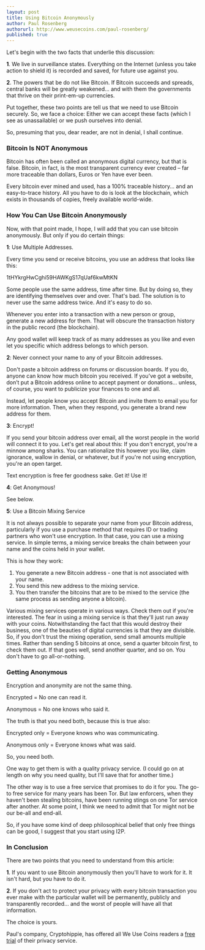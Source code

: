 ```yaml
---
layout: post
title: Using Bitcoin Anonymously
author: Paul Rosenberg
authorurl: http://www.weusecoins.com/paul-rosenberg/
published: true
---
```


Let's begin with the two facts that underlie this discussion: 
<p><b>1</b>. We live in surveillance states. Everything on the Internet (unless you take action to shield it) is recorded and saved, for future use against you.
<p><b>2</b>. The powers that be do not like Bitcoin. If Bitcoin succeeds and spreads, central banks will be greatly weakened... and with them the governments that thrive on their print-em-up currencies. 
<p>Put together, these two points are tell us that we need to use Bitcoin securely. So, we face a choice: Either we can accept these facts (which I see as unassailable) or we push ourselves into denial.
<p>So, presuming that you, dear reader, are not in denial, I shall continue. 

### Bitcoin Is NOT Anonymous

<p>Bitcoin has often been called an anonymous digital currency, but that is false. Bitcoin, in fact, is the most transparent currency ever created – far more traceable than dollars, Euros or Yen have ever been.
<p>Every bitcoin ever mined and used, has a 100% traceable history... and an easy-to-trace history. All you have to do is look at the blockchain, which exists in thousands of copies, freely available world-wide. 

### How You Can Use Bitcoin Anonymously

Now, with that point made, I hope, I will add that you can use bitcoin anonymously. But only if you do certain things:
<p><b>1</b>: Use Multiple Addresses.
<p>Every time you send or receive bitcoins, you use an address that looks like this:
<p>1tHYkrgHwCghi59HAWKgS17qUaf6kwMtKN
<p>Some people use the same address, time after time. But by doing so, they are identifying themselves over and over. That's bad. The solution is to never use the same address twice. And it's easy to do so.
<p>Whenever you enter into a transaction with a new person or group, generate a new address for them. That will obscure the transaction history in the public record (the blockchain).
<p>Any good wallet will keep track of as many addresses as you like and even let you specific which address belongs to which person. 
<p><b>2</b>: Never connect your name to any of your Bitcoin addresses.
<p>Don't paste a bitcoin address on forums or discussion boards. If you do, anyone can know how much bitcoin you received. If you’ve got a website, don’t put a Bitcoin address online to accept payment or donations... unless, of course, you want to publicize your finances to one and all. 
<p>Instead, let people know you accept Bitcoin and invite them to email you for more information. Then, when they respond, you generate a brand new address for them.
<p><b>3</b>: Encrypt!
<p>If you send your bitcoin address over email, all the worst people in the world will connect it to you. Let's get real about this: If you don't encrypt, you're a minnow among sharks. You can rationalize this however you like, claim ignorance, wallow in denial, or whatever, but if you're not using encryption, you're an open target. 
<p>Text encryption is free fer goodness sake. Get it! Use it! 
<p><b>4</b>: Get Anonymous!
<p>See below. 
<p><b>5</b>: Use a Bitcoin Mixing Service
<p>It is not always possible to separate your name from your Bitcoin address, particularly if you use a purchase method that requires ID or trading partners who won't use encryption. In that case, you can use a mixing service. In simple terms, a mixing service breaks the chain between your name and the coins held in your wallet.
<p>This is how they work:
<ol><li>You generate a new Bitcoin address - one that is not associated with your name.</li>
<li>You send this new address to the mixing service. </li>
<li>You then transfer the bitcoins that are to be mixed to the service (the same process as sending anyone a bitcoin).</li></ol>
Various mixing services operate in various ways. Check them out if you're interested. The fear in using a mixing service is that they'll just run away with your coins. Notwithstanding the fact that this would destroy their business, one of the beauties of digital currencies is that they are divisible. So, if you don't trust the mixing operation, send small amounts multiple times. Rather than sending 5 bitcoins at once, send a quarter bitcoin first, to check them out. If that goes well, send another quarter, and so on. You don't have to go all-or-nothing. 

### Getting Anonymous

<p>Encryption and anonymity are not the same thing. 
<p>Encrypted = No one can read it. 
<p>Anonymous = No one knows who said it. 
<p>The truth is that you need both, because this is true also: 
<p>Encrypted only = Everyone knows who was communicating. 
<p>Anonymous only = Everyone knows what was said. 

<p>So, you need both. 
<p>One way to get them is with a quality privacy service. (I could go on at length on why you need quality, but I'll save that for another time.) 
<p>The other way is to use a free service that promises to do it for you. The go-to free service for many years has been Tor. But law enforcers, when they haven't been stealing bitcoins, have been running stings on one Tor service after another. At some point, I think we need to admit that Tor might not be our be-all and end-all. 
<p>So, if you have some kind of deep philosophical belief that only free things can be good, I suggest that you start using I2P. 

### In Conclusion

There are two points that you need to understand from this article: 
<p><b>1</b>. If you want to use Bitcoin anonymously then you'll have to work for it. It isn't hard, but you have to do it. 
<p><b>2</b>. If you don't act to protect your privacy with every bitcoin transaction you ever make with the particular wallet will be permanently, publicly and transparently recorded... and the worst of people will have all that information. 
<p>The choice is yours. 
<p>Paul's company, Cryptohippie,  has offered all We Use Coins readers a <a href="https://secure.cryptohippie.com/weusecoins.php
">free trial</a> of their privacy service.